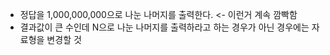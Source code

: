 * 정답을 1,000,000,000으로 나눈 나머지를 출력한다. <- 이런거 계속 깜빡함
* 결과값이 큰 수인데 N으로 나눈 나머지를 출력하라고 하는 경우가 아닌 경우에는 자료형을 변경할 것